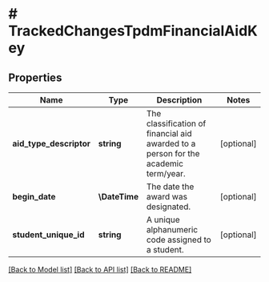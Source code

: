 # # TrackedChangesTpdmFinancialAidKey

## Properties

Name | Type | Description | Notes
------------ | ------------- | ------------- | -------------
**aid_type_descriptor** | **string** | The classification of financial aid awarded to a person for the academic term/year. | [optional]
**begin_date** | **\DateTime** | The date the award was designated. | [optional]
**student_unique_id** | **string** | A unique alphanumeric code assigned to a student. | [optional]

[[Back to Model list]](../../README.md#models) [[Back to API list]](../../README.md#endpoints) [[Back to README]](../../README.md)
